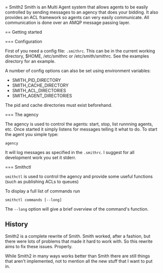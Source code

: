 = Smith2
Smith is an Multi Agent system that allows agents to be easily controlled by
sending messages to an agency that does your bidding. It also provides an ACL
framework so agents can very easily communicate. All communication is done
over an AMQP message passing layer.

== Getting started

=== Configuration

First of you need a config file: `.smithrc`. This can be in the current working directory, $HOME,
/etc/smithrc or /etc/smith/smithrc. See the examples directory for an example.

A number of config options can also be set using environment variables:

* SMITH_PID_DIRECTORY
* SMITH_CACHE_DIRECTORY
* SMITH_ACL_DIRECTORIES
* SMITH_AGENT_DIRECTORIES

The pid and cache directories must exist beforehand.

=== The agency

The agency is used to control the agents: start, stop, list runnning agents,
etc. Once started it simply listens for messages telling it what to do.
To start the agent you simple type:

```
agency
```

It will log messages as specified in the `.smithrc`. I suggest for all
development work you set it stderr.


=== Smithctl

`smithctl` is used to control the agency and provide some useful functions
(such as publishing ACLs to queues)

To display a full list of commands run

```
smithctl commands [--long]
```

The `--long` option will give a brief overview of the command's function.


History
-------

Smith2 is a complete rewrite of Smith. Smith worked, after a fashion,
but there were lots of problems that made it hard to work with. So this
rewrite aims to fix these issues. Properly.

While Smith2 in many ways works better than Smith there are still things
that aren't implemented, not to mention all the new stuff that I want
to put in.


